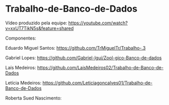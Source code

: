 # Trabalho-de-Banco-de-Dados
Vídeo produzido pela equipe: https://youtube.com/watch?v=xxUT7TikN5s&feature=shared

Componentes:

Eduardo Miguel Santos: https://github.com/TrMiguelTr/Trabalho-.3

Gabriel Lopes: https://github.com/Gabriel-lgui/Zool-gico-Banco-de-dados

Laís Medeiros: https://github.com/LaisMedeiros02/Trabalho-de-Banco-de-Dados

Letícia Medeiros: https://github.com/Leticiagoncalves01/Trabalho-de-Banco-de-Dados

Roberta Sued Nascimento:
